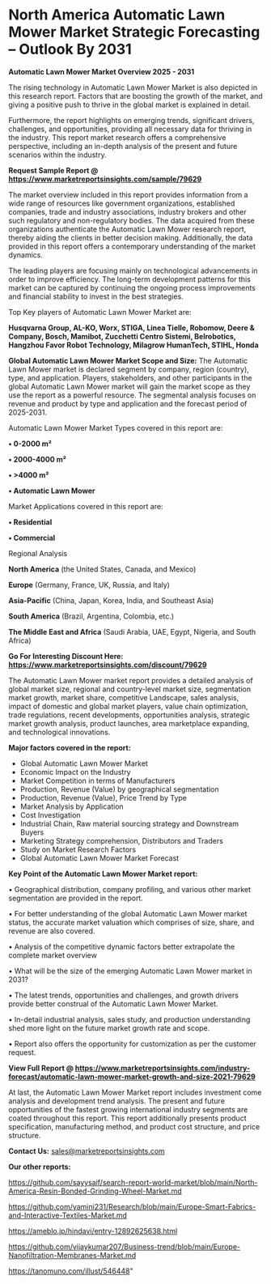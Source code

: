 # North America Automatic Lawn Mower Market Strategic Forecasting – Outlook By 2031

<Strong> Automatic Lawn Mower Market Overview 2025 - 2031</strong>

The rising technology in Automatic Lawn Mower Market is also depicted in this research report. Factors that are boosting the growth of the market, and giving a positive push to thrive in the global market is explained in detail.

Furthermore, the report highlights on emerging trends, significant drivers, challenges, and opportunities, providing all necessary data for thriving in the industry. This report market research offers a comprehensive perspective, including an in-depth analysis of the present and future scenarios within the industry.

<strong>Request Sample Report @ <a href=https://www.marketreportsinsights.com/sample/79629>https://www.marketreportsinsights.com/sample/79629</a></strong>

The market overview included in this report provides information from a wide range of resources like government organizations, established companies, trade and industry associations, industry brokers and other such regulatory and non-regulatory bodies. The data acquired from these organizations authenticate the Automatic Lawn Mower research report, thereby aiding the clients in better decision making. Additionally, the data provided in this report offers a contemporary understanding of the market dynamics.

The leading players are focusing mainly on technological advancements in order to improve efficiency. The long-term development patterns for this market can be captured by continuing the ongoing process improvements and financial stability to invest in the best strategies.

Top Key players of Automatic Lawn Mower Market are:

<strong>Husqvarna Group, AL-KO, Worx, STIGA, Linea Tielle, Robomow, Deere & Company, Bosch, Mamibot, Zucchetti Centro Sistemi, Belrobotics, Hangzhou Favor Robot Technology, Milagrow HumanTech, STIHL, Honda</strong>

<strong><b>Global Automatic Lawn Mower Market Scope and Size:</b></strong>
The Automatic Lawn Mower market is declared segment by company, region (country), type, and application. Players, stakeholders, and other participants in the global Automatic Lawn Mower market will gain the market scope as they use the report as a powerful resource. The segmental analysis focuses on revenue and product by type and application and the forecast period of 2025-2031.

Automatic Lawn Mower Market Types covered in this report are:

<strong>• 0-2000 m²

• 2000-4000 m²

• >4000 m²

• Automatic Lawn Mower</strong>

Market Applications covered in this report are:

<strong>• Residential

• Commercial</strong> 

Regional Analysis

<strong>North America</strong> (the United States, Canada, and Mexico)

<strong>Europe</strong> (Germany, France, UK, Russia, and Italy)

<strong>Asia-Pacific</strong> (China, Japan, Korea, India, and Southeast Asia)

<strong>South America</strong> (Brazil, Argentina, Colombia, etc.)

<strong>The Middle East and Africa</strong> (Saudi Arabia, UAE, Egypt, Nigeria, and South Africa)

<strong>Go For Interesting Discount Here: <a href=https://www.marketreportsinsights.com/discount/79629>https://www.marketreportsinsights.com/discount/79629</a></strong>

The Automatic Lawn Mower market report provides a detailed analysis of global market size, regional and country-level market size, segmentation market growth, market share, competitive Landscape, sales analysis, impact of domestic and global market players, value chain optimization, trade regulations, recent developments, opportunities analysis, strategic market growth analysis, product launches, area marketplace expanding, and technological innovations.

<strong><b>Major factors covered in the report:</b></strong>
<ul>
  <li>Global Automatic Lawn Mower Market </li>
  <li>Economic Impact on the Industry</li>
  <li>Market Competition in terms of Manufacturers</li>
  <li>Production, Revenue (Value) by geographical segmentation</li>
  <li>Production, Revenue (Value), Price Trend by Type</li>
  <li>Market Analysis by Application</li>
  <li>Cost Investigation</li>
  <li>Industrial Chain, Raw material sourcing strategy and Downstream Buyers</li>
  <li>Marketing Strategy comprehension, Distributors and Traders</li>
  <li>Study on Market Research Factors</li>
  <li>Global Automatic Lawn Mower Market Forecast</li>
</ul>

<strong><b>Key Point of the Automatic Lawn Mower Market report:</b></strong>

• Geographical distribution, company profiling, and various other market segmentation are provided in the report.

• For better understanding of the global Automatic Lawn Mower market status, the accurate market valuation which comprises of size, share, and revenue are also covered.

• Analysis of the competitive dynamic factors better extrapolate the complete market overview

• What will be the size of the emerging Automatic Lawn Mower market in 2031?

• The latest trends, opportunities and challenges, and growth drivers provide better construal of the Automatic Lawn Mower Market.

• In-detail industrial analysis, sales study, and production understanding shed more light on the future market growth rate and scope.

• Report also offers the opportunity for customization as per the customer request.

<strong><b>View Full Report @ <a href=https://www.marketreportsinsights.com/industry-forecast/automatic-lawn-mower-market-growth-and-size-2021-79629>https://www.marketreportsinsights.com/industry-forecast/automatic-lawn-mower-market-growth-and-size-2021-79629</a></b></strong>


At last, the Automatic Lawn Mower Market report includes investment come analysis and development trend analysis. The present and future opportunities of the fastest growing international industry segments are coated throughout this report. This report additionally presents product specification, manufacturing method, and product cost structure, and price structure.

<strong>Contact Us:</strong>
sales@marketreportsinsights.com

<strong>Our other reports:</strong>

<a href=https://github.com/sayysaif/search-report-world-market/blob/main/North-America-Resin-Bonded-Grinding-Wheel-Market.md>https://github.com/sayysaif/search-report-world-market/blob/main/North-America-Resin-Bonded-Grinding-Wheel-Market.md</a>

<a href=https://github.com/yamini231/Research/blob/main/Europe-Smart-Fabrics-and-Interactive-Textiles-Market.md>https://github.com/yamini231/Research/blob/main/Europe-Smart-Fabrics-and-Interactive-Textiles-Market.md</a>

<a href=https://ameblo.jp/hindavi/entry-12892625638.html>https://ameblo.jp/hindavi/entry-12892625638.html</a>

<a href=https://github.com/vijaykumar207/Business-trend/blob/main/Europe-Nanofiltration-Membranes-Market.md>https://github.com/vijaykumar207/Business-trend/blob/main/Europe-Nanofiltration-Membranes-Market.md</a>

<a href=https://tanomuno.com/illust/546448>https://tanomuno.com/illust/546448</a>"
